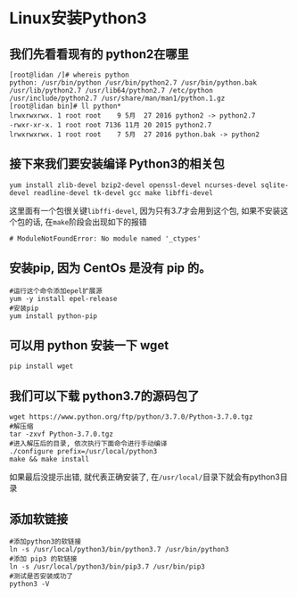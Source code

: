 # Linux安装Python3

## 我们先看看现有的 python2在哪里
```
[root@lidan /]# whereis python
python: /usr/bin/python /usr/bin/python2.7 /usr/bin/python.bak /usr/lib/python2.7 /usr/lib64/python2.7 /etc/python /usr/include/python2.7 /usr/share/man/man1/python.1.gz
[root@lidan bin]# ll python*
lrwxrwxrwx. 1 root root    9 5月  27 2016 python2 -> python2.7
-rwxr-xr-x. 1 root root 7136 11月 20 2015 python2.7
lrwxrwxrwx. 1 root root    7 5月  27 2016 python.bak -> python2
```
## 接下来我们要安装编译 Python3的相关包
```
yum install zlib-devel bzip2-devel openssl-devel ncurses-devel sqlite-devel readline-devel tk-devel gcc make libffi-devel
```
这里面有一个包很关键`libffi-devel`, 因为只有3.7才会用到这个包, 如果不安装这个包的话, 在`make`阶段会出现如下的报错
```
# ModuleNotFoundError: No module named '_ctypes'
```
## 安装pip, 因为 CentOs 是没有 pip 的。
```
#运行这个命令添加epel扩展源 
yum -y install epel-release 
#安装pip 
yum install python-pip
```
## 可以用 python 安装一下 wget
```
pip install wget
```
## 我们可以下载 python3.7的源码包了
```
wget https://www.python.org/ftp/python/3.7.0/Python-3.7.0.tgz
#解压缩
tar -zxvf Python-3.7.0.tgz
#进入解压后的目录, 依次执行下面命令进行手动编译
./configure prefix=/usr/local/python3 
make && make install
```
如果最后没提示出错, 就代表正确安装了, 在`/usr/local/`目录下就会有python3目录

## 添加软链接
```
#添加python3的软链接 
ln -s /usr/local/python3/bin/python3.7 /usr/bin/python3 
#添加 pip3 的软链接 
ln -s /usr/local/python3/bin/pip3.7 /usr/bin/pip3
#测试是否安装成功了 
python3 -V
```
